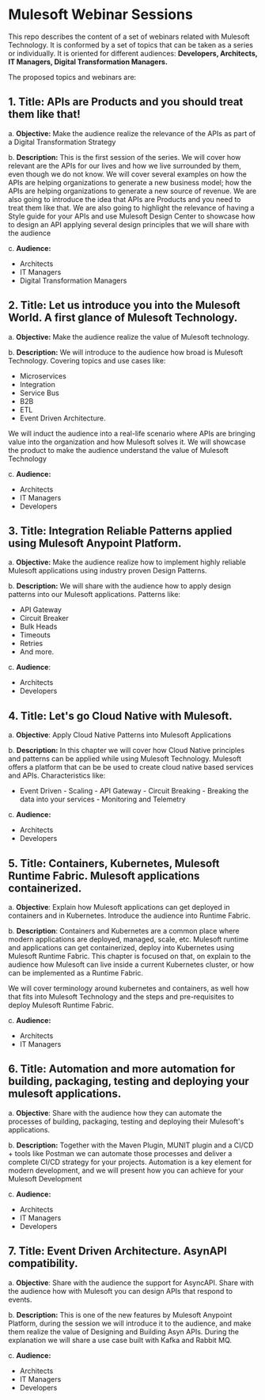 # Mulesoft Webinar Sessions

This repo describes the content of a set of webinars related with Mulesoft Technology.
It is conformed by a set of topics that can be taken as a series or individually.
It is oriented for different audiences: **Developers, Architects, IT Managers, Digital Transformation Managers.**

The proposed topics and webinars are:

## 1. Title: APIs are Products and you should treat them like that!

   a.  **Objective:** Make the audience realize the relevance of the APIs as part of a Digital Transformation Strategy
		
   b.  **Description:** This is the first session of the series. We will cover how relevant are the APIs for our lives and how we live surrounded by them, even though we do not know. We will cover several examples on how the APIs are helping organizations to generate a new business model; how the APIs are helping organizations to generate a new source of revenue.
We are also going to introduce the idea that APIs are Products and you need to treat them like that.
We are also going to highlight the relevance of having a Style guide for your APIs and use Mulesoft Design Center to showcase how to design an API applying several design principles that we will share with the audience

c.  **Audience:**
- Architects
- IT Managers
- Digital Transformation Managers

## 2. Title: Let us introduce you into the Mulesoft World. A first glance of Mulesoft Technology.
    
a.  **Objective:** Make the audience realize the value of Mulesoft technology.
		
b.  **Description:** We will introduce to the audience how broad is Mulesoft Technology. Covering topics and use cases like:
- Microservices 
- Integration 
- Service Bus
- B2B
- ETL
- Event Driven Architecture. 
	
We will induct the audience into a real-life scenario where APIs are bringing value into the organization and how Mulesoft solves it. We will showcase the product to make the audience understand the value of Mulesoft Technology

c.  **Audience:**
-  Architects
-  IT Managers
- Developers

## 3. Title: Integration Reliable Patterns applied using Mulesoft Anypoint Platform.

   a.  **Objective:** Make the audience realize how to implement highly reliable Mulesoft applications using industry proven Design Patterns.

   b.  **Description:** We will share with the audience how to apply design patterns into our Mulesoft applications. Patterns like:
- API Gateway
- Circuit Breaker
- Bulk Heads
- Timeouts
- Retries
- And more.

 c.  **Audience**:
- Architects
- Developers

## 4. Title:  Let's go Cloud Native with Mulesoft.

 a.  **Objective**: Apply Cloud Native Patterns into Mulesoft Applications
		
 b.  **Description:** In this chapter we will cover how Cloud Native principles and patterns can be applied while using Mulesoft Technology.
		Mulesoft offers a platform that can be be used to create cloud native based services and APIs.
	    Characteristics like:

   - Event Driven
   	- Scaling
   	- API Gateway
   	- Circuit Breaking
   	- Breaking the data into your services
   	- Monitoring and Telemetry

c.  **Audience:**

 - Architects
 - Developers

## 5. Title:  Containers, Kubernetes, Mulesoft Runtime Fabric. Mulesoft applications containerized.

a. **Objective**: Explain how Mulesoft applications can get deployed in containers and in Kubernetes. Introduce the audience into Runtime Fabric.
	
b. **Description**: Containers and Kubernetes are a common place where modern applications are deployed, managed, scale, etc. Mulesoft runtime and applications can get containerized, deploy into Kubernetes using Mulesoft Runtime Fabric. This chapter is focused on that, on explain to the audience how Mulesoft can live inside a current Kubernetes cluster, or how can be implemented as a Runtime Fabric. 

We will cover terminology around kubernetes and containers, as well how that fits into Mulesoft Technology and the steps and pre-requisites to deploy Mulesoft Runtime Fabric.
						
c. **Audience:**
-  Architects
- IT Managers

## 6. Title:  Automation and more automation for building, packaging, testing and deploying your mulesoft applications.

a. **Objective**:  Share with the audience how they can automate the processes of building, packaging, testing and deploying their Mulesoft's applications. 
	
b. **Description:** Together with the Maven Plugin,  MUNIT plugin and a CI/CD + tools like Postman we can automate those processes and deliver a complete CI/CD strategy for your projects.
Automation is a key element for modern development, and we will present how you can achieve for your Mulesoft Development
	
c. **Audience:**
- Architects
- IT Managers
- Developers

## 7. Title:  Event Driven Architecture. AsynAPI compatibility.

a. **Objective**:  Share with the audience the support for AsyncAPI. Share with the audience how with Mulesoft you can design APIs that respond to events.
	
b. **Description:** This is one of the new features by Mulesoft Anypoint Platform, during the session we will introduce it to the audience, and make them realize the value of Designing and Building Asyn APIs. During the explanation we will share a use case built with Kafka and Rabbit MQ.

c. **Audience:**
- Architects
- IT Managers
- Developers